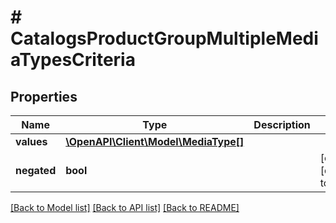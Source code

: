 # # CatalogsProductGroupMultipleMediaTypesCriteria

## Properties

Name | Type | Description | Notes
------------ | ------------- | ------------- | -------------
**values** | [**\OpenAPI\Client\Model\MediaType[]**](MediaType.md) |  |
**negated** | **bool** |  | [optional] [default to false]

[[Back to Model list]](../../README.md#models) [[Back to API list]](../../README.md#endpoints) [[Back to README]](../../README.md)
